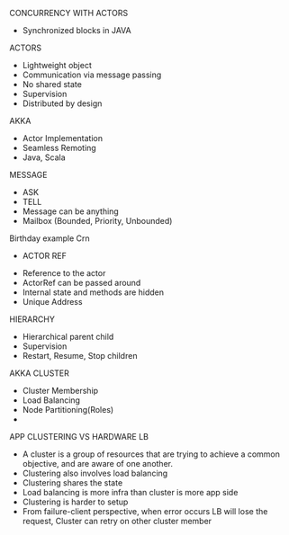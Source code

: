 CONCURRENCY WITH ACTORS

- Synchronized blocks in JAVA

ACTORS

- Lightweight object
- Communication via message passing
- No shared state
- Supervision
- Distributed by design


AKKA

- Actor Implementation
- Seamless Remoting
- Java, Scala

MESSAGE

- ASK
- TELL
- Message can be anything
- Mailbox (Bounded, Priority, Unbounded)

Birthday example Crn

* ACTOR REF

- Reference to the actor
- ActorRef can be passed around
- Internal state and methods are hidden
- Unique Address

HIERARCHY

- Hierarchical parent child
- Supervision
- Restart, Resume, Stop children

AKKA CLUSTER
- Cluster Membership
- Load Balancing
- Node Partitioning(Roles)
-

APP CLUSTERING VS HARDWARE LB

- A cluster is a group of resources that are trying to achieve a common objective, and are aware of one another.
- Clustering also involves load balancing
- Clustering shares the state
- Load balancing is more infra than cluster is more app side
- Clustering is harder to setup
- From failure-client perspective, when error occurs LB will lose the request, Cluster can retry on other cluster member
